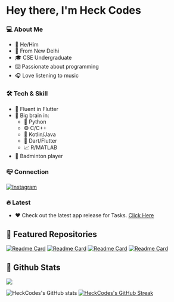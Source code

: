 # Hey there, I'm Heck Codes

### 💻 About Me

- 👦 He/Him<br>
- 📌 From New Delhi<br>
- 🎓 CSE Undergraduate<br>
- ⌨️ Passionate about programming<br>
- 🎧 Love listening to music

### 🛠️ Tech & Skill
- 💙 Fluent in Flutter<br>
- 🧪 Big brain in: 
  - 🐍 Python
  - ©️ C/C++
  - 💜 Kotlin/Java
  - 🎯 Dart/Flutter
  - 📈 R/MATLAB
- 🏸 Badminton player

### 📪 Connection
[![Instagram](https://img.shields.io/badge/Instagram-7D4698?style=for-the-badge&logo=instagram&logoColor=white)](https://www.instagram.com/insides_voice/)

### 🔥 Latest
- ❤️ Check out the latest app release for Tasks. [Click Here](https://github.com/HeckCodes/tasks-public/releases/tag/v1.0.0)

## 📕 Featured Repositories

[![Readme Card](https://github-readme-stats.vercel.app/api/pin/?username=HeckCodes&repo=tasks-public&show_owner=false&theme=tokyonight)](https://github.com/Heckcodes/tasks-public)
[![Readme Card](https://github-readme-stats.vercel.app/api/pin/?username=HeckCodes&repo=snake&show_owner=false&theme=tokyonight)](https://github.com/Heckcodes/snake)
[![Readme Card](https://github-readme-stats.vercel.app/api/pin/?username=HeckCodes&repo=game2048&show_owner=false&theme=tokyonight)](https://github.com/Heckcodes/game2048)
[![Readme Card](https://github-readme-stats.vercel.app/api/pin/?username=HeckCodes&repo=wave&show_owner=false&theme=tokyonight)](https://github.com/Heckcodes/wave)


## 👾 Github Stats

<img src='https://komarev.com/ghpvc/?username=HeckCodes&color=blueviolet' />

![HeckCodes's GitHub stats](https://github-readme-stats.vercel.app/api?username=HeckCodes&count_private=true&show_icons=true&theme=tokyonight)
[![HeckCodes's GitHub Streak](https://github-readme-streak-stats.herokuapp.com?user=HeckCodes&theme=tokyonight)](https://git.io/streak-stats)
